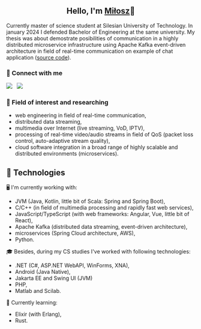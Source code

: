 <h2 align="center">
Hello, I'm <a href="https://miloszgilga.pl" target="_blank">Miłosz</a>👋
</h2>

Currently master of science student at Silesian University of Technology. In january 2024 I defended Bachelor of
Engineering at the same university. My thesis was about demostrate posibilities of communication in a highly distributed
microservice infrastructure using Apache Kafka event-driven architecture in field of real-time communication on
example of chat application ([source code](https://github.com/visphere)).

### 🤝 Connect with me
[![](https://img.shields.io/badge/linkedin-%230077B5.svg?style=for-the-badge&logo=linkedin&logoColor=white)](https://www.linkedin.com/in/miłosz-gilga-477201219/) &nbsp;
[![](https://img.shields.io/badge/-Stackoverflow-FE7A16?style=for-the-badge&logo=stack-overflow&logoColor=white)](https://stackoverflow.com/users/18847390/milosz08) &nbsp;

### 🔬 Field of interest and researching
- web engineering in field of real-time communication,
- distributed data streaming,
- multimedia over Internet (live streaming, VoD, IPTV),
- processing of real-time video/audio streams in field of QoS (packet loss control, auto-adaptive stream quality),
- cloud software integration in a broad range of highly scalable and distributed environments (microservices).

## 💎 Technologies
🖥 I'm currently working with:
- JVM (Java, Kotlin, little bit of Scala: Spring and Spring Boot),
- C/C++ (in field of multimedia processing and rapidly fast web services),
- JavaScript/TypeScript (with web frameworks: Angular, Vue, little bit of React),
- Apache Kafka (distributed data streaming, event-driven architecture),
- microservices (Spring Cloud architecture, AWS),
- Python.

🎓 Besides, during my CS studies I've worked with following technologies:
- .NET (C#, ASP.NET WebAPI, WinForms, XNA),
- Android (Java Native),
- Jakarta EE and Swing UI (JVM)
- PHP,
- Matlab and Scilab.

👀 Currently learning:
- Elixir (with Erlang),
- Rust.

